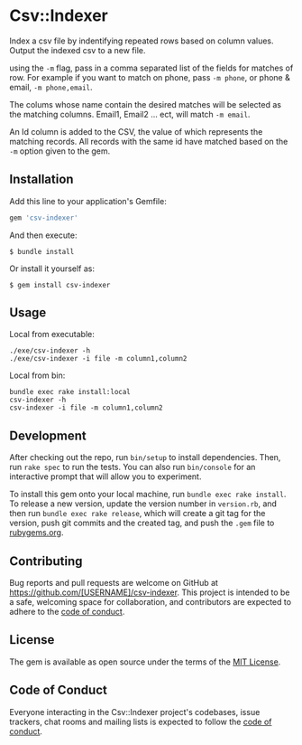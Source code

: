 # Csv::Indexer

Index a csv file by indentifying repeated rows based on column values. Output the indexed csv to a new file.

using the `-m` flag, pass in a comma separated list of the fields for matches of row. For example if you want to match on phone, pass `-m phone`, or phone & email, `-m phone,email`.

The colums whose name contain the desired matches will be selected as the matching columns. Email1, Email2 ... ect, will match `-m email`.

An Id column is added to the CSV, the value of which represents the matching records. All records with the same id have matched based on the `-m` option given to the gem.

## Installation

Add this line to your application's Gemfile:

```ruby
gem 'csv-indexer'
```

And then execute:

    $ bundle install

Or install it yourself as:

    $ gem install csv-indexer

## Usage

Local from executable:

```
./exe/csv-indexer -h
./exe/csv-indexer -i file -m column1,column2
```

Local from bin:

```
bundle exec rake install:local
csv-indexer -h
csv-indexer -i file -m column1,column2
```

## Development

After checking out the repo, run `bin/setup` to install dependencies. Then, run `rake spec` to run the tests. You can also run `bin/console` for an interactive prompt that will allow you to experiment.

To install this gem onto your local machine, run `bundle exec rake install`. To release a new version, update the version number in `version.rb`, and then run `bundle exec rake release`, which will create a git tag for the version, push git commits and the created tag, and push the `.gem` file to [rubygems.org](https://rubygems.org).

## Contributing

Bug reports and pull requests are welcome on GitHub at https://github.com/[USERNAME]/csv-indexer. This project is intended to be a safe, welcoming space for collaboration, and contributors are expected to adhere to the [code of conduct](https://github.com/[USERNAME]/csv-indexer/blob/master/CODE_OF_CONDUCT.md).

## License

The gem is available as open source under the terms of the [MIT License](https://opensource.org/licenses/MIT).

## Code of Conduct

Everyone interacting in the Csv::Indexer project's codebases, issue trackers, chat rooms and mailing lists is expected to follow the [code of conduct](https://github.com/[USERNAME]/csv-indexer/blob/master/CODE_OF_CONDUCT.md).
